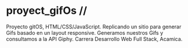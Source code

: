 # proyect_gifOs //
Proyecto gitOS, HTML/CSS/JavaScript. Replicando un sitio para generar Gifs basado en un layout responsive.
Generamos nuestros Gifs y consultamos a la API Giphy.
Carrera Desarrollo Web Full Stack, Acamica.
